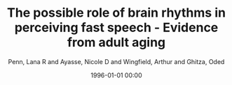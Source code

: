 ---
layout: post
title: The possible role of brain rhythms in perceiving fast speech - Evidence from adult aging

date: 1996-01-01 00:00
author: Penn, Lana R and Ayasse, Nicole D and Wingfield, Arthur and Ghitza, Oded
journal: The Journal of the Acoustical Society of America

link: https://doi.org/10.1121/1.5054905

year: 2018
---
